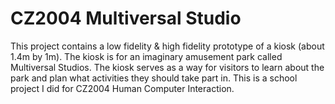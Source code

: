 # CZ2004 Multiversal Studio
This project contains a low fidelity & high fidelity prototype of a kiosk (about 1.4m by 1m). The kiosk is for an imaginary amusement park called Multiversal Studios. The kiosk serves as a way for visitors to learn about the park and plan what activities they should take part in. This is a school project I did for CZ2004 Human Computer Interaction.
